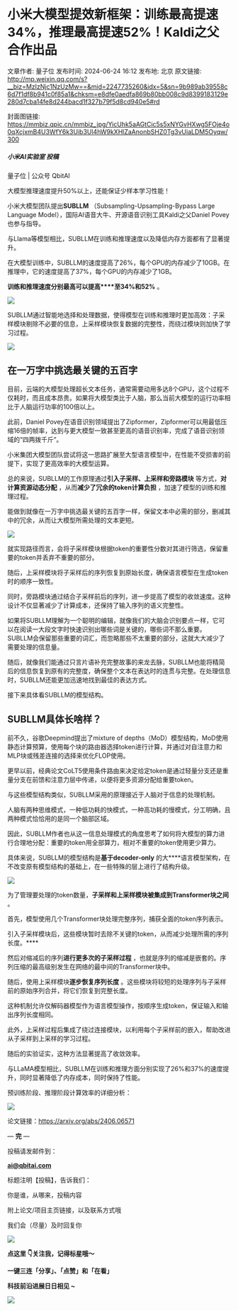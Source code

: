 # 小米大模型提效新框架：训练最高提速34%，推理最高提速52%！Kaldi之父合作出品

文章作者: 量子位
发布时间: 2024-06-24 16:12
发布地: 北京
原文链接: http://mp.weixin.qq.com/s?__biz=MzIzNjc1NzUzMw==&mid=2247735260&idx=5&sn=9b989ab39558c6d7f1df8b941c0f85a1&chksm=e8dfe0aedfa869b80bb008c9d8399183129e280d7cba14fe8d244bacd1f327b79f5d8cd940e5#rd

封面图链接: https://mmbiz.qpic.cn/mmbiz_jpg/YicUhk5aAGtCic5s5xNYGvHXwg5FOje4o0qXcjxmB4U3WfY6k3Uib3Ul4hW9kXHlZaAnonbSHZ0Tg3vUiaLDM5Oyqw/300

##### 小米AI实验室 投稿  
量子位 | 公众号 QbitAI

大模型推理速度提升50%以上，还能保证少样本学习性能！

小米大模型团队提出**SUBLLM** （Subsampling-Upsampling-Bypass Large Language
Model），国际AI语音大牛、开源语音识别工具Kaldi之父Daniel Povey也参与指导。

与Llama等模型相比，SUBLLM在训练和推理速度以及降低内存方面都有了显著提升。

在大模型训练中，SUBLLM的速度提高了26%，每个GPU的内存减少了10GB。在推理中，它的速度提高了37%，每个GPU的内存减少了1GB。

**训练和推理速度分别最高可以提高****至34%和52%** 。

![](https://mmbiz.qpic.cn/mmbiz_png/YicUhk5aAGtCic5s5xNYGvHXwg5FOje4o0eWLiaian5qBKpzb1uQJoCfF6q1SFiagzP5SlnBUaYtkyw6dHUiabfkiaESg/640?wx_fmt=png&from=appmsg)

SUBLLM通过智能地选择和处理数据，使得模型在训练和推理时更加高效：子采样模块剔除不必要的信息，上采样模块恢复数据的完整性，而绕过模块则加快了学习过程。

![](https://mmbiz.qpic.cn/mmbiz_png/YicUhk5aAGtCic5s5xNYGvHXwg5FOje4o0yJKaAicBiadibPz9AOM57uic4cgicRqhylsUJCo4oO3ouiciasyibySeyiccQmA/640?wx_fmt=png&from=appmsg)

## 在一万字中挑选最关键的五百字

目前，云端的大模型处理超长文本任务，通常需要动用多达8个GPU，这个过程不仅耗时，而且成本昂贵。如果将大模型类比于人脑，那么当前大模型的运行功率相比于人脑运行功率的100倍以上。

此前，Daniel
Povey在语音识别领域提出了Zipformer，Zipformer可以用最低压缩16倍的帧率，达到与更大模型一致甚至更高的语音识别率，完成了语音识别领域的“四两拨千斤”。

小米集团大模型团队尝试将这一思路扩展至大型语言模型中，在性能不受损害的前提下，实现了更高效率的大模型运算。

总的来说，SUBLLM的工作原理通过**引入子采样、上采样和旁路模块** 等方式，**对计算资源动态分配** ，从而**减少了冗余的token计算负担**
，加速了模型的训练和推理过程。

能做到就像在一万字中挑选最关键的五百字一样，保留文本中必需的部分，删减其中的冗余，从而让大模型所需处理的文本更短。

![](https://mmbiz.qpic.cn/mmbiz_png/YicUhk5aAGtCic5s5xNYGvHXwg5FOje4o0jXT1pSics7sw7MghP8qeOSdoYoYoqRc0puxY2lKK2o8ndsaa4c8RcIg/640?wx_fmt=png&from=appmsg)

就实现路径而言，会将子采样模块根据token的重要性分数对其进行筛选，保留重要的token并丢弃不重要的部分。

随后，上采样模块将子采样后的序列恢复到原始长度，确保语言模型在生成token时的顺序一致性。

同时，旁路模块通过结合子采样前后的序列，进一步提高了模型的收敛速度。这种设计不仅显著减少了计算成本，还保持了输入序列的语义完整性。

如果将SUBLLM理解为一个聪明的编辑，就像我们的大脑会识别要点一样，它可以在阅读一大段文字时快速识别出哪些词是关键的，哪些词不那么重要。SUBLLM会保留那些重要的词汇，而忽略那些不太重要的部分，这就大大减少了需要处理的信息量。

随后，就像我们能通过只言片语补充完整故事的来龙去脉，SUBLLM也能将精简后的信息恢复到原有的完整度，确保整个文本在表达时的连贯与完整。在处理信息时，SUBLLM还能更加迅速地找到最佳的表达方式。

接下来具体看SUBLLM的模型结构。

## SUBLLM具体长啥样？

前不久，谷歌Deepmind提出了mixture of
depths（MoD）模型结构，MoD使用静态计算预算，使用每个块的路由器选择token进行计算，并通过对自注意力和MLP块或残差连接的选择来优化FLOP使用。

更早以前，经典论文CoLT5使用条件路由来决定给定token是通过轻量分支还是重量分支在前馈和注意力层中传递，以便将更多资源分配给重要token。

与这些模型结构类似，SUBLLM采用的原理接近于人脑对于信息的处理机制。

人脑有两种思维模式，一种低功耗的快模式，一种高功耗的慢模式，分工明确，且两种模式恰恰用的是同一个脑部区域。

因此，SUBLLM作者也从这一信息处理模式的角度思考了如何将大模型的算力进行合理地分配：重要的token用全部算力，相对不重要的token使用更少算力。

具体来说，SUBLLM的模型结构是**基于decoder-only**
的大****语言模型架构，在不改变原有模型结构的基础上，在一些特殊的层上进行了结构升级。

![](https://mmbiz.qpic.cn/mmbiz_png/YicUhk5aAGtCic5s5xNYGvHXwg5FOje4o0uDxoFiaDcE4icRDCxz8ibHWT9GHx1Txx6VNLJyUE3HUI4aet4BlT9leXA/640?wx_fmt=png&from=appmsg)

为了管理要处理的token数量，**子采样和上采样模块被集成到Transformer块之间** 。

首先，模型使用几个Transformer块处理完整序列，捕获全面的token序列表示。

引入子采样模块后，这些模块暂时去除不关键的token，从而减少处理所需的序列长度。****

然后对缩减后的序列**进行更多次的子采样过程** ，也就是序列的缩减是嵌套的。序列压缩的最高级别发生在网络的最中间的Transformer块中。

随后，使用上采样模块**逐步恢复序列长度** 。这些模块将较短的处理序列与子采样前的原始序列合并，将它们恢复到完整长度。

这种机制允许仅解码器模型作为语言模型操作，按顺序生成token，保证输入和输出序列长度相同。

此外，上采样过程后集成了绕过连接模块，以利用每个子采样前的嵌入，帮助改进从子采样到上采样的学习过程。

随后的实验证实，这种方法显著提高了收敛效率。

与LLaMA模型相比，SUBLLM在训练和推理方面分别实现了26%和37%的速度提升，同时显著降低了内存成本，同时保持了性能。

预训练阶段、推理阶段计算效率的详细分析：

![](https://mmbiz.qpic.cn/mmbiz_png/YicUhk5aAGtA8ib4icvwmI0Ve3uJVaA0ocQf5eAN3qrHZuVBeHpRMKyZrv4kcRTAOuibSOfhibbrmPGXtZqV2OBZgzg/640?wx_fmt=png&from=appmsg)

论文链接：https://arxiv.org/abs/2406.06571

— **完** —

  

投稿请发邮件到：

**ai@qbitai.com**

标题注明【投稿】，告诉我们：

你是谁，从哪来，投稿内容‍

附上论文/项目主页链接，以及联系方式哦

我们会（尽量）及时回复你

![](https://mmbiz.qpic.cn/mmbiz_gif/YicUhk5aAGtC5nGy7YMGhQ0ZJeyibWyL0KVCtiaLEPMyd4Bszuo0bFIOxZOvdmqdxnOosYXyu5aI7MXpyUrUWfz6g/640?wx_fmt=gif&tp=webp&wxfrom=5&wx_lazy=1)

  

**点这里 👇关注我，记得标星哦～**

**一键三连「分享」、「点赞」和「在看」**

**科技前沿进展日日相见 ~**

![](https://mmbiz.qpic.cn/mmbiz_svg/g9RQicMD01M0tYoRQT2cMQRmPS5ZDyrrfzeksiay90KaDzlGBH61icqHxmgFKfvfXtVuwTHV740CDLAaXU1LIfZyoJEpYKcRIiaE/640?wx_fmt=svg&tp=webp&wxfrom=5&wx_lazy=1&wx_co=1)

